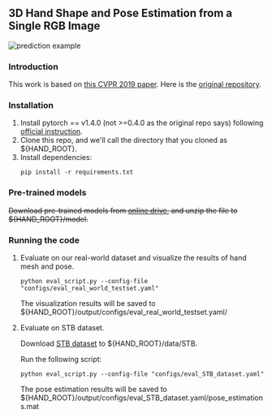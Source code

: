 ## 3D Hand Shape and Pose Estimation from a Single RGB Image
![prediction example](teaser.png)

### Introduction
This work is based on [this CVPR 2019 paper](https://docs.google.com/viewer?a=v&pid=sites&srcid=ZGVmYXVsdGRvbWFpbnxnZWxpdWhhb250dXxneDo3ZjE0ZjY3OWUzYjJkYjA2). 
Here is the [original repository](https://github.com/geliuhao/3DHandShapePosefromRGB).

### Installation
1. Install pytorch == v1.4.0 (not >=0.4.0 as the original repo says) following [official instruction](https://pytorch.org/).
2. Clone this repo, and we'll call the directory that you cloned as ${HAND_ROOT}.
3. Install dependencies:
    ```
    pip install -r requirements.txt
    ```

### Pre-trained models
~~Download pre-trained models from [online drive](https://mega.nz/#!yfZXBayC!izaLXi4X8LsgPuRWqKlUrCKBWNLVKTvfgAuFIS7SSFY), and unzip the file to ${HAND_ROOT}/model.~~

### Running the code
1. Evaluate on our real-world dataset and visualize the results of hand mesh and pose.
    ```
    python eval_script.py --config-file "configs/eval_real_world_testset.yaml"
    ```
   The visualization results will be saved to ${HAND_ROOT}/output/configs/eval_real_world_testset.yaml/

2. Evaluate on STB dataset.

    Download [STB dataset](https://www.dropbox.com/sh/ve1yoar9fwrusz0/AAAfu7Fo4NqUB7Dn9AiN8pCca?dl=0) to ${HAND_ROOT}/data/STB.
    
    Run the following script:
    ```
    python eval_script.py --config-file "configs/eval_STB_dataset.yaml"
    ```
   The pose estimation results will be saved to ${HAND_ROOT}/output/configs/eval_STB_dataset.yaml/pose_estimations.mat
